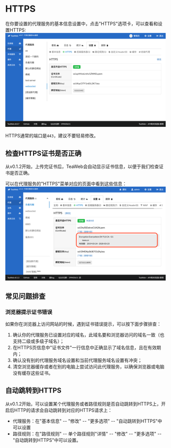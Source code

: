 # HTTPS
在你要设置的代理服务的基本信息设置中，点击"HTTPS"选项卡，可以查看和设置HTTPS:
![https.png](https.png)
 
HTTPS通常的端口是`443`，建议不要轻易修改。

## 检查HTTPS证书是否正确
从v0.1.2开始，上传完证书后，TeaWeb会自动显示证书信息，以便于我们检查证书是否正确。

可以在代理服务的"HTTPS"菜单对应的页面中看到这些信息：
![https-2.png](https-2.png)

## 常见问题排查
### 浏览器提示证书错误
如果你在浏览器上访问网站的时候，遇到证书错误提示，可以按下面步骤排查：
1. 确认你的代理服务已设置对应的域名，此域名要和浏览器访问的域名一致（也支持二级或多级子域名）；
2. 在HTTPS页信息中"证书文件"一行信息中正确显示了域名信息，且在有效期内；
3. 确认没有别的代理服务域名设置和当前代理服务域名设置有冲突；
4. 清空浏览器缓存或者在别的电脑上尝试访问此代理服务，以确保浏览器或电脑没有缓存这些证书。

## 自动跳转到HTTPS
从v0.1.2开始，可以设置某个代理服务或者路径规则是否自动跳转到HTTPS上，开启后HTTP的请求会自动跳转到对应的HTTPS请求上：
* 代理服务：在"基本信息" -- "修改" -- "更多选项" -- "自动跳转到HTTPS"中可以设置
* 路径规则：在"路径规则" -- 单个路径规则"详情" -- "修改" -- "更多选项" -- "自动跳转到HTTPS"中可以设置。 